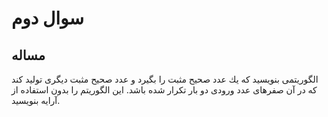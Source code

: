 # سوال دوم
## مساله
الگوريتمی بنويسيد كه يك عدد صحيح مثبت را بگيرد و عدد صحيح مثبت ديگری توليد كند كه در آن صفرهای عدد ورودی دو بار تكرار شده باشد. اين الگوريتم را بدون استفاده از آرايه بنويسيد.